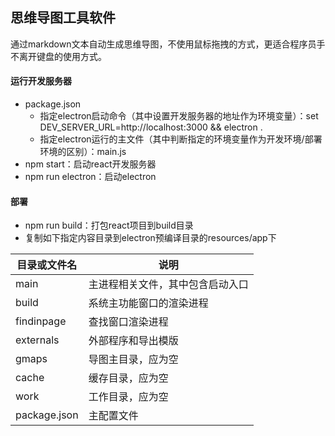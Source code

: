 ## 思维导图工具软件
通过markdown文本自动生成思维导图，不使用鼠标拖拽的方式，更适合程序员手不离开键盘的使用方式。

#### 运行开发服务器
- package.json
	- 指定electron启动命令（其中设置开发服务器的地址作为环境变量）：set DEV_SERVER_URL=http://localhost:3000 && electron .
	- 指定electron运行的主文件（其中判断指定的环境变量作为开发环境/部署环境的区别）：main.js
- npm start：启动react开发服务器
- npm run electron：启动electron

#### 部署
- npm run build：打包react项目到build目录
- 复制如下指定内容目录到electron预编译目录的resources/app下

|目录或文件名|说明|
|-|-|
|main|主进程相关文件，其中包含启动入口|
|build|系统主功能窗口的渲染进程|
|findinpage|查找窗口渲染进程|
|externals|外部程序和导出模版|
|gmaps|导图主目录，应为空|
|cache|缓存目录，应为空|
|work|工作目录，应为空|
|package.json|主配置文件|



